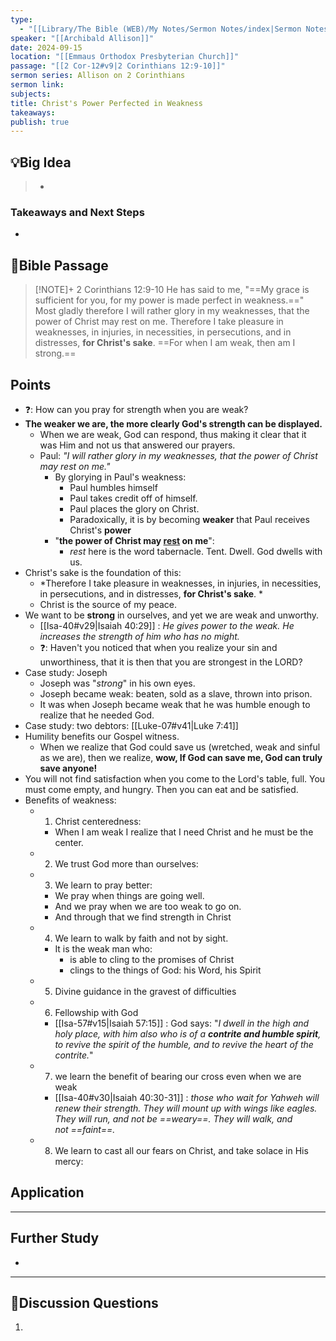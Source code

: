 ```yaml
---
type:
  - "[[Library/The Bible (WEB)/My Notes/Sermon Notes/index|Sermon Notes]]"
speaker: "[[Archibald Allison]]"
date: 2024-09-15
location: "[[Emmaus Orthodox Presbyterian Church]]"
passage: "[[2 Cor-12#v9|2 Corinthians 12:9-10]]"
sermon series: Allison on 2 Corinthians
sermon link: 
subjects: 
title: Christ's Power Perfected in Weakness
takeaways: 
publish: true
---
```



## 💡Big Idea
>- 

### Takeaways and Next Steps
- 


## 📖Bible Passage
>[!NOTE]+ 2 Corinthians 12:9-10
>He has said to me, "==My grace is sufficient for you, for my power is made perfect in weakness.==" Most gladly therefore I will rather glory in my weaknesses, that the power of Christ may rest on me. 
Therefore I take pleasure in weaknesses, in injuries, in necessities, in persecutions, and in distresses, **for Christ's sake**. ==For when I am weak, then am I strong.== 

## Points

- ❓: How can you pray for strength when you are weak? 
- **The weaker we are, the more clearly God's strength can be displayed.**
	- When we are weak, God can respond, thus making it clear that it was Him and not us that answered our prayers. 
	- Paul: *"I will rather glory in my weaknesses, that the power of Christ may rest on me."*
		- By glorying in Paul's weakness: 
			- Paul humbles himself
			- Paul takes credit off of himself.
			- Paul places the glory on Christ. 
			- Paradoxically, it is by becoming **weaker** that Paul receives Christ's **power** 
		- "**the power of Christ may <u>rest</u> on me**": 
			- *rest* here is the word tabernacle. Tent. Dwell. God dwells with us. 
- Christ's sake is the foundation of this: 
	- *Therefore I take pleasure in weaknesses, in injuries, in necessities, in persecutions, and in distresses, **for Christ's sake**. *
	- Christ is the source of my peace. 
- We want to be **strong** in ourselves, and yet we are weak and unworthy. 
	- [[Isa-40#v29|Isaiah 40:29]] : *He gives power to the weak. He increases the strength of him who has no might.* 
	- ❓: Haven't you noticed that when you realize your sin and unworthiness, that it is then that you are strongest in the LORD? 
- Case study: Joseph
	- Joseph was "*strong*" in his own eyes. 
	- Joseph became weak: beaten, sold as a slave, thrown into prison. 
	- It was when Joseph became weak that he was humble enough to realize that he needed God. 
- Case study: two debtors: [[Luke-07#v41|Luke 7:41]]
- Humility benefits our Gospel witness. 
	- When we realize that God could save us (wretched, weak and sinful as we are), then we realize, **wow, If God can save me, God can truly save anyone!** 
- You will not find satisfaction when you come to the Lord's table, full. You must come empty, and hungry. Then you can eat and be satisfied. 
- Benefits of weakness: 
	- 1. Christ centeredness: 
		- When I am weak I realize that I need Christ and he must be the center. 
	- 2. We trust God more than ourselves: 
	- 3. We learn to pray better: 
		- We pray when things are going well. 
		- And we pray when we are too weak to go on. 
		- And through that we find strength in Christ
	- 4. We learn to walk by faith and not by sight. 
		- It is the weak man who: 
			- is able to cling to the promises of Christ
			- clings to the things of God: his Word, his Spirit
	- 5. Divine guidance in the gravest of difficulties
	- 6. Fellowship with God
		- [[Isa-57#v15|Isaiah 57:15]] : God says: "*I dwell in the high and holy place, with him also who is of a **contrite and humble spirit**, to revive the spirit of the humble, and to revive the heart of the contrite.*"
	- 7. we learn the benefit of bearing our cross even when we are weak
		- [[Isa-40#v30|Isaiah 40:30-31]] : *those who wait for Yahweh will renew their strength. They will mount up with wings like eagles. They will run, and not be ==weary==. They will walk, and not ==faint==.*
	- 8. We learn to cast all our fears on Christ, and take solace in His mercy: 


## Application

---
## Further Study
- 

---
## 💬Discussion Questions

1. 